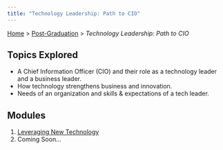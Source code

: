 ```yaml
---
title: "Technology Leadership: Path to CIO"
---
```


[Home](../../README.md) > [Post-Graduation](../Post-Grad-README.md) > _Technology Leadership: Path to CIO_

## Topics Explored

- A Chief Information Officer (CIO) and their role as a technology leader and a business leader.
- How technology strengthens business and innovation.
- Needs of an organization and skills & expectations of a tech leader.

## Modules

1. [Leveraging New Technology](Module-1/Module-1-README.md)
2. Coming Soon...
